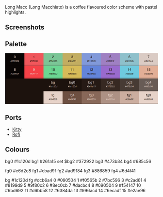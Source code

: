 Long Macc (Long Macchiato) is a coffee flavoured color scheme with pastel highlights.

## Screenshots

## Palette

![Palette](images/palette.png)

## Ports

- [Kitty](https://github.com/benjaminwilliams/long-macc/tree/main/apps/kitty)
- [Rofi](https://github.com/benjaminwilliams/long-macc/tree/main/apps/rofi)


## Colours

bg0 #1c120d
bg1 #261a15
set $bg2 #372922
bg3 #473b34
bg4 #685c56

fg0 #e6d2c8
fg1 #cbad9f
fg2 #ad9184
fg3 #886859
fg4 #6d4f41

bg #1c120d
fg #dcb6a4
0 #090504
1 #f0565b
2 #7bc596
3 #c2ad61
4 #8199d9
5 #9f80c2
6 #8ec0cb
7 #dacbc4
8 #090504
9 #f54147
10 #6bd692
11 #d6bb58
12 #6384da
13 #996acd
14 #6ecadf
15 #e2ae96